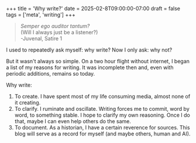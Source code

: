 +++
title = 'Why write?'
date = 2025-02-8T09:00:00-07:00
draft = false
tags = ['meta', 'writing']
+++
> *Semper ego auditor tantum?*  
(Will I always just be a listener?)  
-Juvenal, Satire 1


I used to repeatedly ask myself: why write? Now I only ask: why not?

But it wasn't always so simple. On a two hour flight without internet, I began a list of my reasons for writing. It was incomplete then and, even with periodic additions, remains so today.

Why write:
1. To create. I have spent most of my life consuming media, almost none of it creating.
2. To clarify. I ruminate and oscillate. Writing forces me to commit, word by word, to something stable. I hope to clarify my own reasoning. Once I do that, maybe I can even help others do the same.
3. To document. As a historian, I have a certain reverence for sources. This blog will serve as a record for myself (and maybe others, human and AI).
